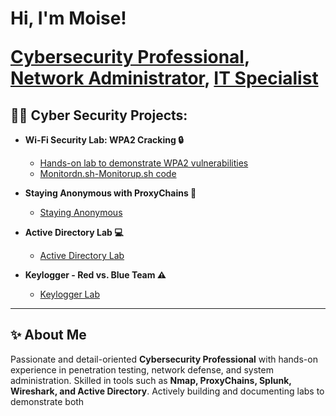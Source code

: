 <h1>Hi, I'm Moise! <br/>
  
  <a href="#">Cybersecurity Professional</a>, <a href="#">Network Administrator</a>, <a href="#">IT Specialist</a></h1>

<h2>👨‍💻 Cyber Security Projects:</h2>

- <b>Wi-Fi Security Lab: WPA2 Cracking 🔒</b>  
  - [Hands-on lab to demonstrate WPA2 vulnerabilities](https://github.com/MoTech57/WiFi-Security-Lab-WPA2-Cracking-/tree/main)  
  - [Monitordn.sh-Monitorup.sh code](https://github.com/MoTech57/Enable-Mointor-Managed-Mode-/tree/main)     

- <b>Staying Anonymous with ProxyChains 👻</b>  
  - [Staying Anonymous](https://github.com/MoTech57/Staying-Anonymous-with-ProxyChains)  

- <b>Active Directory Lab 💻</b>  
  - [Active Directory Lab](https://github.com/MoTech57/Active-Directory-Lab)  

- <b>Keylogger - Red vs. Blue Team ⚠️</b>  
  - [Keylogger Lab](https://github.com/MoTech57/Keylogger-Red-vs-Blue-Team)  

---

<h2>✨ About Me</h2>

Passionate and detail-oriented **Cybersecurity Professional** with hands-on experience in penetration testing, network defense, and system administration. Skilled in tools such as **Nmap, ProxyChains, Splunk, Wireshark, and Active Directory**. Actively building and documenting labs to demonstrate both
